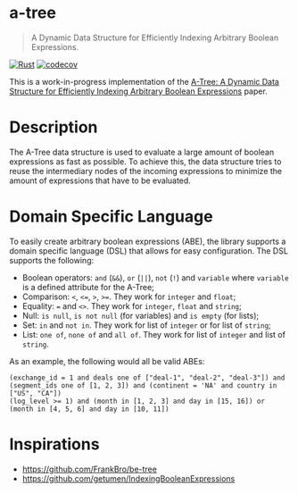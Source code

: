 # a-tree

> A Dynamic Data Structure for Efficiently Indexing Arbitrary Boolean Expressions.

[![Rust](https://github.com/AntoineGagne/a-tree/actions/workflows/check.yml/badge.svg)](https://github.com/AntoineGagne/a-tree/actions/workflows/check.yml)
[![codecov](https://codecov.io/gh/AntoineGagne/a-tree/graph/badge.svg?token=JUKK1W5L2D)](https://codecov.io/gh/AntoineGagne/a-tree)

This is a work-in-progress implementation of the [A-Tree: A Dynamic Data Structure for Efficiently Indexing Arbitrary Boolean Expressions](https://dl.acm.org/doi/10.1145/3448016.3457266) paper.

# Description

The A-Tree data structure is used to evaluate a large amount of boolean expressions as fast as possible. To achieve this, the data structure tries to reuse the intermediary nodes of the incoming expressions to minimize the amount of expressions that have to be evaluated.

# Domain Specific Language

To easily create arbitrary boolean expressions (ABE), the library supports a domain specific language (DSL) that allows for easy configuration. The DSL supports the following:

* Boolean operators: `and` (`&&`), `or` (`||`), `not` (`!`) and `variable` where `variable` is a defined attribute for the A-Tree;
* Comparison: `<`, `<=`, `>`, `>=`. They work for `integer` and `float`;
* Equality: `=` and `<>`. They work for `integer`, `float` and `string`;
* Null: `is null`, `is not null` (for variables) and `is empty` (for lists);
* Set: `in` and `not in`. They work for list of `integer` or for list of `string`;
* List: `one of`, `none of` and `all of`. They work for list of `integer` and list of `string`.

As an example, the following would all be valid ABEs:

```text
(exchange_id = 1 and deals one of ["deal-1", "deal-2", "deal-3"]) and (segment_ids one of [1, 2, 3]) and (continent = 'NA' and country in ["US", "CA"])
(log_level >= 1) and (month in [1, 2, 3] and day in [15, 16]) or (month in [4, 5, 6] and day in [10, 11])
```

# Inspirations

* https://github.com/FrankBro/be-tree
* https://github.com/getumen/IndexingBooleanExpressions
